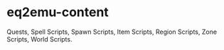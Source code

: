 # eq2emu-content
Quests, Spell Scripts, Spawn Scripts, Item Scripts, Region Scripts, Zone Scripts, World Scripts.
